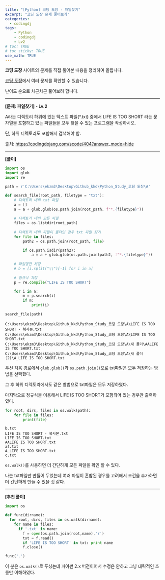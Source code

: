 ```yaml
---
title: "[Python] 코딩 도장 - 파일찾기"
excerpt: "코딩 도장 문제 풀어보기"
categories: 
  - codingdj
tags: 
    - Python
    - codingdj
    - Lv2
# toc: TRUE
# toc_sticky: TRUE
use_math: TRUE
---
```


**코딩 도장** 사이트의 문제를 직접 풀어본 내용을 정리하여 올립니다.

[코딩 도장](https://codingdojang.com/)에서 여러 문제를 확인할 수 있습니다.

난이도 순으로 차근차근 풀어보려 합니다.

---

**[문제: 파일찾기] - Lv.2**

A라는 디렉토리 하위에 있는 텍스트 파일(*.txt) 중에서 LIFE IS TOO SHORT 라는 문자열을 포함하고 있는 파일들을 모두 찾을 수 있는 프로그램을 작성하시오.

단, 하위 디렉토리도 포함해서 검색해야 함.

출처: <https://codingdojang.com/scode/404?answer_mode=hide>

---

**[풀이]**


```python
import os
import glob
import re

path = r'C:\Users\ekzm3\Desktop\Github_kkd\Python_Study_코딩 도장\A'

def search_file(root_path, filetype = "txt"):
    # 디렉토리 내의 txt 파일
    a = []
    a = a + glob.glob(os.path.join(root_path, f"*.{filetype}"))
    
    # 디렉토리 내의 모든 파일
    files = os.listdir(root_path)
    
    # 디렉토리 내의 파일이 폴더인 경우 txt 파일 찾기
    for file in files:
        path2 = os.path.join(root_path, file)

        if os.path.isdir(path2):
            a = a + glob.glob(os.path.join(path2, f"*.{filetype}"))
    
    # 파일명만 저장
    # b = [i.split("\\")[-1] for i in a]
    
    # 정규식 지정
    p = re.compile("LIFE IS TOO SHORT")

    for i in a:
        m = p.search(i)
        if m:
            print(i)
        
search_file(path)
```

    C:\Users\ekzm3\Desktop\Github_kkd\Python_Study_코딩 도장\A\LIFE IS TOO SHORT - 복사본.txt
    C:\Users\ekzm3\Desktop\Github_kkd\Python_Study_코딩 도장\A\LIFE IS TOO SHORT.txt
    C:\Users\ekzm3\Desktop\Github_kkd\Python_Study_코딩 도장\A\새 폴더\AALIFE IS TOO SHORT.txt
    C:\Users\ekzm3\Desktop\Github_kkd\Python_Study_코딩 도장\A\새 폴더 (2)\A_LIFE IS TOO SHORT.txt
    

우선 처음 경로에서 `glob.glob()`과 `os.path.join()`으로 txt파일은 모두 저장하는 방법을 선택했다.

그 후 하위 디렉토리에서도 같은 방법으로 txt파일은 모두 저장하였다.

마지막으로 정규식을 이용해서 LIFE IS TOO SHORT가 포함되어 있는 경우만 출력하였다.


```python
for root, dirs, files in os.walk(path):
    for file in files:
        print(file)
```

    b.txt
    LIFE IS TOO SHORT - 복사본.txt
    LIFE IS TOO SHORT.txt
    AALIFE IS TOO SHORT.txt
    af.txt
    A_LIFE IS TOO SHORT.txt
    c.txt
    

`os.walk()`를 사용하면 더 간단하게 모든 파일을 확인 할 수 있다.

나는 txt파일만 만들어 두었는데 여러 파일이 혼합된 경우를 고려해서 조건을 추가하면 더 간단하게 만들 수 있을 것 같다.

---

**[추천 풀이]**


```python
import os

def func(dirname):
  for root, dirs, files in os.walk(dirname):
    for name in files:
      if '.txt' in name: 
        f = open(os.path.join(root,name),'r')
        txt = f.read()
        if 'LIFE IS TOO SHORT' in txt: print name
        f.close()

func('.')
```

이 분은 `os.walk()`로 푸셨는데 파이썬 2.x 버전이어서 수정은 안하고 그냥 대략적인 흐름만 이해하였다.
